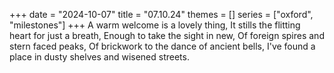 +++
date = "2024-10-07"
title = "07.10.24"
themes = []
series = ["oxford", "milestones"]
+++
A warm welcome is a lovely thing,
It stills the flitting heart for just a breath,
Enough to take the sight in new,
Of foreign spires and stern faced peaks,
Of brickwork to the dance of ancient bells,
I've found a place in dusty shelves and wisened streets.
